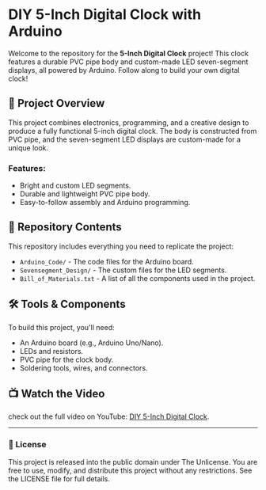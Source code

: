 # DIY 5-Inch Digital Clock with Arduino

Welcome to the repository for the **5-Inch Digital Clock** project! This clock features a durable PVC pipe body and custom-made LED seven-segment displays, all powered by Arduino.
Follow along to build your own digital clock!

## 📖 Project Overview

This project combines electronics, programming, and a creative design to produce a fully functional 5-inch digital clock.
The body is constructed from PVC pipe, and the seven-segment LED displays are custom-made for a unique look.  


### Features:
- Bright and custom LED segments.
- Durable and lightweight PVC pipe body.
- Easy-to-follow assembly and Arduino programming.


## 📂 Repository Contents

This repository includes everything you need to replicate the project:

- `Arduino_Code/` - The code files for the Arduino board.
- `Sevensegment_Design/` - The custom files for the LED segments.
- `Bill_of_Materials.txt` - A list of all the components used in the project.

## 🛠️ Tools & Components

To build this project, you'll need:
- An Arduino board (e.g., Arduino Uno/Nano).
- LEDs and resistors.
- PVC pipe for the clock body.
- Soldering tools, wires, and connectors.

## 📺 Watch the Video

check out the full video on YouTube: [DIY 5-Inch Digital Clock](link-to-your-video).

---

### 📜 License

This project is released into the public domain under The Unlicense. You are free to use, modify, and distribute this project without any restrictions. See the LICENSE file for full details.
